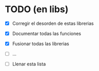 # TODO (en libs)

- [x] Corregir el desorden de estas librerias
- [x] Documentar todas las funciones
- [x] Fusionar todas las librerias  
- [ ] ...
- [ ] Llenar esta lista
 